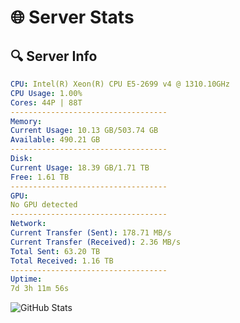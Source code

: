 # 🌐 Server Stats
## 🔍 Server Info
```yaml
CPU: Intel(R) Xeon(R) CPU E5-2699 v4 @ 1310.10GHz
CPU Usage: 1.00%
Cores: 44P | 88T
-----------------------------------
Memory:
Current Usage: 10.13 GB/503.74 GB
Available: 490.21 GB
-----------------------------------
Disk:
Current Usage: 18.39 GB/1.71 TB
Free: 1.61 TB
-----------------------------------
GPU:
No GPU detected
-----------------------------------
Network:
Current Transfer (Sent): 178.71 MB/s
Current Transfer (Received): 2.36 MB/s
Total Sent: 63.20 TB
Total Received: 1.16 TB
-----------------------------------
Uptime:
7d 3h 11m 56s
```
![GitHub Stats](https://img.shields.io/badge/Updated-2025-02-15_01:55:14-blue)